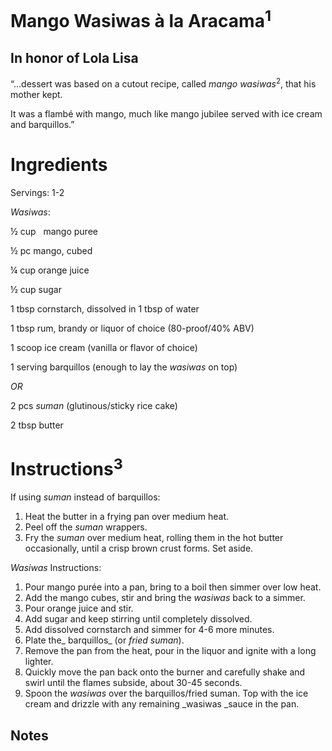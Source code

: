 
# Mango Wasiwas à la Aracama<sup>1</sup>


## In honor of Lola Lisa

“...dessert was based on a cutout recipe, called _mango wasiwas_<sup>2</sup>, that his mother kept.

It was a flambé with mango, much like mango jubilee served with ice cream and barquillos.”


# Ingredients

Servings: 1-2

_Wasiwas_:

½ cup   mango puree

½ pc		mango, cubed

¼ cup		orange juice

½ cup		sugar

1 tbsp		cornstarch, dissolved in 1 tbsp of water

1 tbsp		rum, brandy or liquor of choice (80-proof/40% ABV) 

1 scoop	ice cream (vanilla or flavor of choice)

1 serving	barquillos (enough to lay the _wasiwas_ on top)

_OR_

2 pcs		_suman_ (glutinous/sticky rice cake)

2 tbsp		butter


# Instructions<sup>3</sup>

If using _suman_ instead of barquillos:



1. Heat the butter in a frying pan over medium heat. 
2. Peel off the _suman_ wrappers. 
3. Fry the _suman_ over medium heat, rolling them in the hot butter occasionally, until a crisp brown crust forms. Set aside.

_Wasiwas_ Instructions:



1. Pour mango purée into a pan, bring to a boil then simmer over low heat.
2. Add the mango cubes, stir and bring the _wasiwas_ back to a simmer. 
3. Pour orange juice and stir.
4. Add sugar and keep stirring until completely dissolved. 
5. Add dissolved cornstarch and simmer for 4-6 more minutes.
6. Plate the_ barquillos_ (or _fried suman_).
7. Remove the pan from the heat, pour in the liquor and ignite with a long lighter.
8. Quickly move the pan back onto the burner and carefully shake and swirl until the flames subside, about 30-45 seconds. 
9. Spoon the _wasiwas_ over the barquillos/fried suman. Top with the ice cream and drizzle with any remaining _wasiwas _sauce in the pan.

<!-- Footnotes themselves at the bottom. -->
## Notes

[^1]:
     Source: [Only mention of “mango wasiwas” on the Internet (Philippine Star, 2017)](https://www.philstar.com/lifestyle/health-and-family/2017/03/07/1677186/whats-cooking-chef-fern-aracama-and-kojak-english-bulldog) - Fern Aracama: _“What I did was to fry suman to a crisp, made mango wasiwas, flambéed it, set it on top of the suman, and then I put ice cream.”_

[^2]:
     The term, also spelled _oasiwas_, is used in the recipe to compare the act of flambéing the mangoes to the _wasiwas _(swinging) movement in the [Pangasinan version](https://www.kaloobdance.com/Wasiwas.html) of the dance _[pandanggo sa ilaw](https://www.youtube.com/watch?v=Wu8XqO0knYg)_, where candles cradled in porous cloth are swung in a manner reminiscent of village folk vigorously waving lights along the beach to guide fishermen on their way back home to celebrate a good catch.

[^3]:
     Recreated from: [Fried Suman Recipe](https://casaveneracion.com/butter-fried-suman-honey-cocoa-cinnamon/), [Mango Jubilee Recipe](https://www.yummy.ph/recipe/mango-jubilee), [Cherries Jubilee Recipe](https://www.savingdessert.com/cherries-jubilee/)
